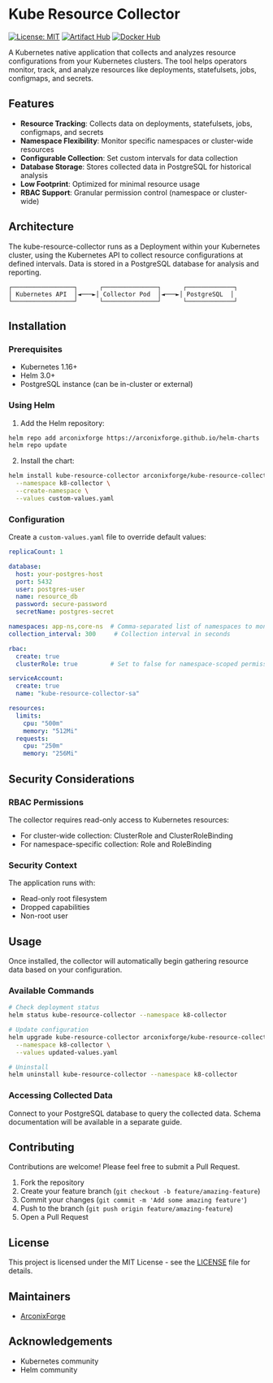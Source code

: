 # Kube Resource Collector

[![License: MIT](https://img.shields.io/badge/License-MIT-yellow.svg)](https://opensource.org/licenses/MIT)
[![Artifact Hub](https://img.shields.io/endpoint?url=https://artifacthub.io/badge/repository/kube-resource-collector)](https://artifacthub.io/packages/helm/kube-resource-collector/kube-resource-collector)
[![Docker Hub](https://img.shields.io/docker/pulls/arconixforge/kube-resource-collector.svg)](https://hub.docker.com/r/arconixforge/kube-resource-collector)

A Kubernetes native application that collects and analyzes resource configurations from your Kubernetes clusters. The tool helps operators monitor, track, and analyze resources like deployments, statefulsets, jobs, configmaps, and secrets.

## Features

- **Resource Tracking**: Collects data on deployments, statefulsets, jobs, configmaps, and secrets
- **Namespace Flexibility**: Monitor specific namespaces or cluster-wide resources
- **Configurable Collection**: Set custom intervals for data collection
- **Database Storage**: Stores collected data in PostgreSQL for historical analysis
- **Low Footprint**: Optimized for minimal resource usage
- **RBAC Support**: Granular permission control (namespace or cluster-wide)

## Architecture

The kube-resource-collector runs as a Deployment within your Kubernetes cluster, using the Kubernetes API to collect resource configurations at defined intervals. Data is stored in a PostgreSQL database for analysis and reporting.

```
┌─────────────────┐      ┌───────────────┐      ┌─────────────┐
│ Kubernetes API  │◄───►│ Collector Pod  │◄───►│ PostgreSQL  │
└─────────────────┘      └───────────────┘      └─────────────┘
```

## Installation

### Prerequisites

- Kubernetes 1.16+
- Helm 3.0+
- PostgreSQL instance (can be in-cluster or external)

### Using Helm

1. Add the Helm repository:

```bash
helm repo add arconixforge https://arconixforge.github.io/helm-charts
helm repo update
```

2. Install the chart:

```bash
helm install kube-resource-collector arconixforge/kube-resource-collector \
  --namespace k8-collector \
  --create-namespace \
  --values custom-values.yaml
```

### Configuration

Create a `custom-values.yaml` file to override default values:

```yaml
replicaCount: 1

database:
  host: your-postgres-host
  port: 5432
  user: postgres-user
  name: resource_db
  password: secure-password
  secretName: postgres-secret

namespaces: app-ns,core-ns  # Comma-separated list of namespaces to monitor
collection_interval: 300     # Collection interval in seconds

rbac:
  create: true
  clusterRole: true         # Set to false for namespace-scoped permissions

serviceAccount:
  create: true
  name: "kube-resource-collector-sa"

resources:
  limits:
    cpu: "500m"
    memory: "512Mi"
  requests:
    cpu: "250m"
    memory: "256Mi"
```

## Security Considerations

### RBAC Permissions

The collector requires read-only access to Kubernetes resources:

- For cluster-wide collection: ClusterRole and ClusterRoleBinding
- For namespace-specific collection: Role and RoleBinding

### Security Context

The application runs with:
- Read-only root filesystem
- Dropped capabilities
- Non-root user

## Usage

Once installed, the collector will automatically begin gathering resource data based on your configuration.

### Available Commands

```bash
# Check deployment status
helm status kube-resource-collector --namespace k8-collector

# Update configuration
helm upgrade kube-resource-collector arconixforge/kube-resource-collector \
  --namespace k8-collector \
  --values updated-values.yaml

# Uninstall
helm uninstall kube-resource-collector --namespace k8-collector
```

### Accessing Collected Data

Connect to your PostgreSQL database to query the collected data. Schema documentation will be available in a separate guide.

## Contributing

Contributions are welcome! Please feel free to submit a Pull Request.

1. Fork the repository
2. Create your feature branch (`git checkout -b feature/amazing-feature`)
3. Commit your changes (`git commit -m 'Add some amazing feature'`)
4. Push to the branch (`git push origin feature/amazing-feature`)
5. Open a Pull Request

## License

This project is licensed under the MIT License - see the [LICENSE](LICENSE) file for details.

## Maintainers

- [ArconixForge](https://github.com/ArconixForge)

## Acknowledgements

- Kubernetes community
- Helm community
